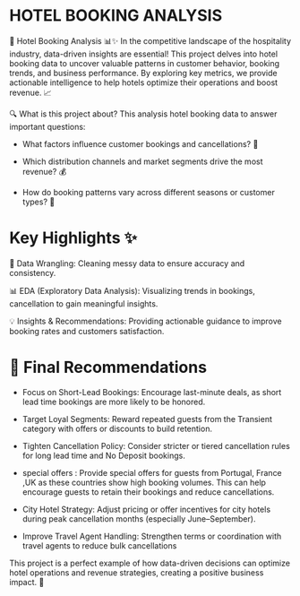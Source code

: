 # HOTEL BOOKING ANALYSIS
🏨 Hotel Booking Analysis 📊✨
In the competitive landscape of the hospitality industry, data-driven insights are essential! This project delves into hotel booking data to uncover valuable patterns in customer behavior, booking trends, and business performance. By exploring key metrics, we provide actionable intelligence to help hotels optimize their operations and boost revenue. 📈

🔍 What is this project about?
This analysis hotel booking data to answer important questions:

* What factors influence customer bookings and cancellations? 📅

* Which distribution channels and market segments drive the most revenue? 💰

* How do booking patterns vary across different seasons or customer types? 🧳

 # Key Highlights ✨
 
🧹 Data Wrangling: Cleaning messy data to ensure accuracy and consistency.

📊 EDA (Exploratory Data Analysis): Visualizing trends in bookings, cancellation to gain meaningful insights.

💡 Insights & Recommendations: Providing actionable guidance to improve booking rates and customers satisfaction.


# 🎯 Final Recommendations
* Focus on Short-Lead Bookings: Encourage last-minute deals, as short lead time bookings are more likely to be honored.

* Target Loyal Segments: Reward repeated guests from the Transient category with offers or discounts to build retention.

* Tighten Cancellation Policy: Consider stricter or tiered cancellation rules for long lead time and No Deposit bookings.

* special offers : Provide special offers for guests from Portugal, France ,UK as these countries show high booking volumes. This can help encourage guests to retain their bookings and reduce cancellations.

* City Hotel Strategy: Adjust pricing or offer incentives for city hotels during peak cancellation months (especially June–September).

* Improve Travel Agent Handling: Strengthen terms or coordination with travel agents to reduce bulk cancellations


This project is a perfect example of how data-driven decisions can optimize hotel operations and revenue strategies, creating a positive business impact. 🌟
